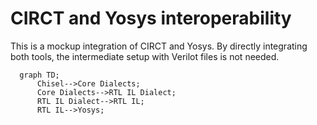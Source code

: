 # CIRCT and Yosys interoperability

This is a mockup integration of CIRCT and Yosys. By directly integrating both tools, the intermediate setup with Verilot files is not needed.

```mermaid
  graph TD;
      Chisel-->Core Dialects;
      Core Dialects-->RTL IL Dialect;
      RTL IL Dialect-->RTL IL;
      RTL IL-->Yosys;
```

